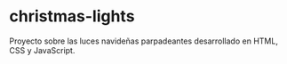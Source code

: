 # christmas-lights
Proyecto sobre las luces navideñas parpadeantes desarrollado en HTML, CSS y JavaScript.
